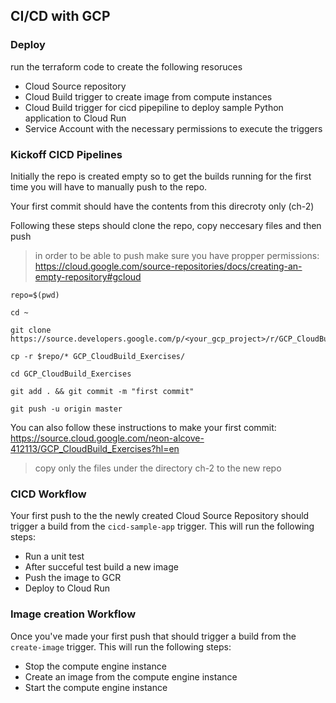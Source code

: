## CI/CD with GCP

### Deploy

run the terraform code to create the following resoruces 
- Cloud Source repository
- Cloud Build trigger to create image from compute instances
- Cloud Build trigger for cicd pipepiline to deploy sample Python application to Cloud Run
- Service Account with the necessary permissions to execute the triggers  

### Kickoff CICD Pipelines 

Initially the repo is created empty so to get the builds running for the first time you will have to manually push to the repo. 

Your first commit should have the contents from this direcroty only (ch-2) 

Following these steps should clone the repo, copy neccesary files and then push

> in order to be able to push make sure you have propper permissions: https://cloud.google.com/source-repositories/docs/creating-an-empty-repository#gcloud

```
repo=$(pwd)

cd ~

git clone https://source.developers.google.com/p/<your_gcp_project>/r/GCP_CloudBuild_Exercises

cp -r $repo/* GCP_CloudBuild_Exercises/

cd GCP_CloudBuild_Exercises

git add . && git commit -m "first commit"

git push -u origin master
```

You can also follow these instructions to make your first commit: https://source.cloud.google.com/neon-alcove-412113/GCP_CloudBuild_Exercises?hl=en

> copy only the files under the directory ch-2 to the new repo

### CICD Workflow

Your first push to the the newly created Cloud Source Repository should trigger a build from the `cicd-sample-app` trigger. This will run the following steps:
- Run a unit test 
- After succeful test build a new image
- Push the image to GCR
- Deploy to Cloud Run

### Image creation Workflow

Once you've made your first push that should trigger a build from the `create-image` trigger. This will run the following steps:
- Stop the compute engine instance
- Create an image from the compute engine instance
- Start the compute engine instance